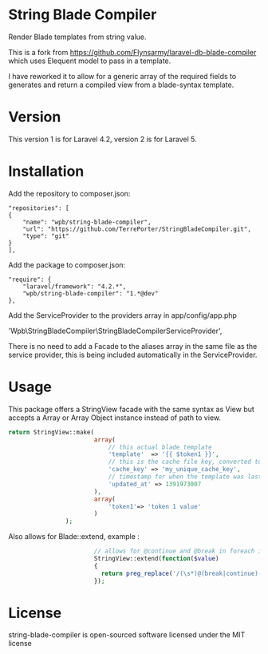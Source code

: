 String Blade Compiler
=======================
Render Blade templates from string value.

This is a fork from https://github.com/Flynsarmy/laravel-db-blade-compiler which uses Elequent model to pass in a template.

I have reworked it to allow for a generic array of the required fields to generates and return a compiled view from a blade-syntax template.

Version
=======================
This version 1 is for Laravel 4.2, version 2 is for Laravel 5.


Installation
=======================

Add the repository to composer.json:

	"repositories": [
	{
	    "name": "wpb/string-blade-compiler",
		"url": "https://github.com/TerrePorter/StringBladeCompiler.git",
		"type": "git"
	}
	],

Add the package to composer.json:

	"require": {
		"laravel/framework": "4.2.*",
		"wpb/string-blade-compiler": "1.*@dev"
	},
	
Add the ServiceProvider to the providers array in app/config/app.php

'Wpb\StringBladeCompiler\StringBladeCompilerServiceProvider',

There is no need to add a Facade to the aliases array in the same file as the service provider, this is being included  automatically in the ServiceProvider.

Usage
=======================

This package offers a StringView facade with the same syntax as View but accepts a Array or Array Object instance instead of path to view.

```php
return StringView::make(
                        array(
                            // this actual blade template
                            'template'  => '{{ $token1 }}',
                            // this is the cache file key, converted to md5
                            'cache_key' => 'my_unique_cache_key',
                            // timestamp for when the template was last updated, 0 is always recompile
                            'updated_at' => 1391973007
                        ),
                        array(
                            'token1'=> 'token 1 value'
                        )
                );
```

Also allows for Blade::extend, example :
```php
                        // allows for @continue and @break in foreach in blade templates
                        StringView::extend(function($value)
                        {
                          return preg_replace('/(\s*)@(break|continue)(\s*)/', '$1<?php $2; ?>$3', $value);
                        });
```

License
=======================

string-blade-compiler is open-sourced software licensed under the MIT license
